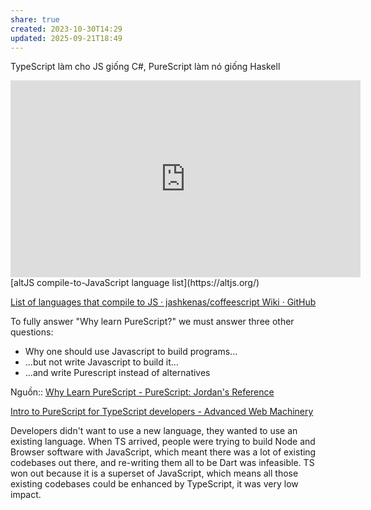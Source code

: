 ```yaml
---
share: true
created: 2023-10-30T14:29
updated: 2025-09-21T18:49
---
```

TypeScript làm cho JS giống C#, PureScript làm nó giống Haskell
<iframe width="560" height="315" src="https://www.youtube.com/embed/Grgz5yBhvRo?si=Ul7q_k9wpmn_QUWV" title="YouTube video player" frameborder="0" allow="accelerometer; autoplay; clipboard-write; encrypted-media; gyroscope; picture-in-picture; web-share" referrerpolicy="strict-origin-when-cross-origin" allowfullscreen></iframe>
[altJS compile-to-JavaScript language list](https://altjs.org/)

[List of languages that compile to JS · jashkenas/coffeescript Wiki · GitHub](https://github.com/jashkenas/coffeescript/wiki/List-of-languages-that-compile-to-JS)

To fully answer "Why learn PureScript?" we must answer three other questions:

- Why one should use Javascript to build programs...
- ...but not write Javascript to build it...
- ...and write Purescript instead of alternatives

Nguồn:: [Why Learn PureScript - PureScript: Jordan's Reference](https://jordanmartinez.github.io/purescript-jordans-reference-site/content/01-Getting-Started/01-Why-Learn-PureScript.html)

[Intro to PureScript for TypeScript developers - Advanced Web Machinery](https://advancedweb.hu/intro-to-purescript-for-typescript-developers/)

Developers didn't want to use a new language, they wanted to use an existing language. When TS arrived, people were trying to build Node and Browser software with JavaScript, which meant there was a lot of existing codebases out there, and re-writing them all to be Dart was infeasible. TS won out because it is a superset of JavaScript, which means all those existing codebases could be enhanced by TypeScript, it was very low impact.
